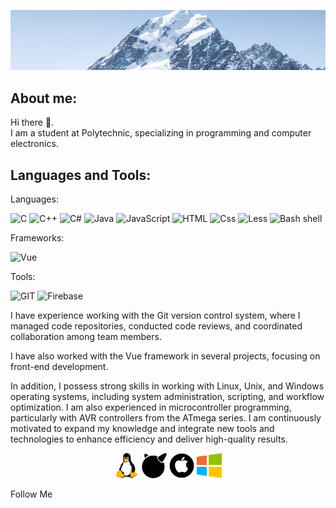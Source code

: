 
[![Header](https://github.com/Egor6052/egor6052/blob/NewSite/assets/2024-08-13_21-33-55.png)](https://github.com/Egor6052?tab=repositories)

## About me:
Hi there 👋.  
I am a student at Polytechnic, specializing in programming and computer electronics.


## Languages and Tools:
Languages:

![C](https://img.shields.io/badge/C-3498db?style=for-the-badge&logo=C) ![C++](https://img.shields.io/badge/C++-2980b9?style=for-the-badge&logo=C%2b%2b) ![C#](https://img.shields.io/badge/CSharp-9b59b6?style=for-the-badge&logo=CSharp&logoColor=white) ![Java](https://img.shields.io/badge/Java-e74c3c?style=for-the-badge&logo=Java) ![JavaScript](https://img.shields.io/badge/JavaScript-d35400?style=for-the-badge&logo=JavaScript&logoColor=f1c40f) ![HTML](https://img.shields.io/badge/HTML-48dbfb?style=for-the-badge&logo=HTML&logoColor=f1c40f) ![Css](https://img.shields.io/badge/CSS-2e86de?style=for-the-badge&logo=CSS&logoColor=f1c40f) ![Less](https://img.shields.io/badge/Less-2e86de?style=for-the-badge&logo=Less&logoColor=c8d6e5) ![Bash shell](https://img.shields.io/badge/Bush_shell-2ed573?style=for-the-badge&logo=sh&logoColor=c8d6e5) 


Frameworks: 

![Vue](https://img.shields.io/badge/Vue-1dd1a1?style=for-the-badge&logo=Vue&logoColor=3498db)

Tools:

![GIT](https://img.shields.io/badge/Git-e55039?style=for-the-badge&logo=Git&logoColor=ffffff) ![Firebase](https://img.shields.io/badge/Firebase-FFCA28?style=for-the-badge&logo=Firebase&logoColor=ffffff)


I have experience working with the Git version control system, where I managed code repositories, conducted code reviews, and coordinated collaboration among team members.

I have also worked with the Vue framework in several projects, focusing on front-end development.

In addition, I possess strong skills in working with Linux, Unix, and Windows operating systems, including system administration, scripting, and workflow optimization. I am also experienced in microcontroller programming, particularly with AVR controllers from the ATmega series. I am continuously motivated to expand my knowledge and integrate new tools and technologies to enhance efficiency and deliver high-quality results.

<div align="center">
  <img src="https://github.com/Egor6052/egor6052/blob/NewSite/assets/free-icon-linux-6124995.png" alt="Linux" width="40"/> 
  <img src="https://github.com/Egor6052/egor6052/blob/NewSite/assets/1494.png" alt="Unix" width="40"/> 
  <img src="https://github.com/Egor6052/egor6052/blob/NewSite/assets/2175370.png" alt="Mac" width="40"/> 
  <img src="https://github.com/Egor6052/egor6052/blob/NewSite/assets/free-icon-windows-220215.png" alt="Windows" width="40"/>
</div>


Follow Me


<!--

**Egor6052/egor6052** is a ✨ _special_ ✨ repository because its `README.md` (this file) appears on your GitHub profile.

Here are some ideas to get you started:

- 🔭 I’m currently working on ...
- 🌱 I’m currently learning ...
- 👯 I’m looking to collaborate on ...
- 🤔 I’m looking for help with ...
- 💬 Ask me about ...
- 📫 How to reach me: ...
- 😄 Pronouns: ...
- ⚡ Fun fact: ...
 -->

